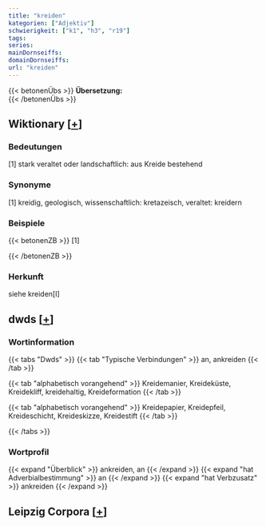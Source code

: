 ```yaml
---
title: "kreiden"
kategorien: ["Adjektiv"]
schwierigkeit: ["k1", "h3", "r19"]
tags:
series:
mainDornseiffs:
domainDornseiffs:
url: "kreiden"
---
```


{{< betonenÜbs >}}
**Übersetzung:**  
{{< /betonenÜbs >}}

## Wiktionary [[+](https://de.wiktionary.org/wiki/kreiden)]

### Bedeutungen
[1] stark veraltet oder landschaftlich: aus Kreide bestehend  

### Synonyme
[1] kreidig, geologisch, wissenschaftlich: kretazeisch, veraltet: kreidern  

### Beispiele
{{< betonenZB >}}
[1]  

{{< /betonenZB >}}
### Herkunft
siehe kreiden[I]  



## dwds [[+](https://www.dwds.de/wb/kreiden)]

### Wortinformation
{{< tabs "Dwds" >}}
{{< tab "Typische Verbindungen" >}}
an, ankreiden
{{< /tab >}}

{{< tab "alphabetisch vorangehend" >}}
Kreidemanier, Kreideküste, Kreidekliff, kreidehaltig, Kreideformation
{{< /tab >}}

{{< tab "alphabetisch vorangehend" >}}
Kreidepapier, Kreidepfeil, Kreideschicht, Kreideskizze, Kreidestift
{{< /tab >}}

{{< /tabs >}}

### Wortprofil
{{< expand "Überblick" >}} ankreiden, an {{< /expand >}}
{{< expand "hat Adverbialbestimmung" >}} an {{< /expand >}}
{{< expand "hat Verbzusatz" >}} ankreiden {{< /expand >}}

## Leipzig Corpora [[+](https://corpora.uni-leipzig.de/en/res?word=kreiden&corpusId=deu_newscrawl-public_2018)]

